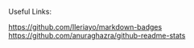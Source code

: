 Useful Links:

https://github.com/Ileriayo/markdown-badges
https://github.com/anuraghazra/github-readme-stats